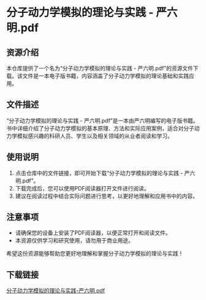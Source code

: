 # 分子动力学模拟的理论与实践 - 严六明.pdf

## 资源介绍

本仓库提供了一个名为“分子动力学模拟的理论与实践 - 严六明.pdf”的资源文件下载。该文件是一本电子版书籍，内容涵盖了分子动力学模拟的理论基础和实践应用。

## 文件描述

“分子动力学模拟的理论与实践 - 严六明.pdf”是一本由严六明编写的电子版书籍。书中详细介绍了分子动力学模拟的基本原理、方法和实际应用案例，适合对分子动力学模拟感兴趣的科研人员、学生以及相关领域的从业者阅读和学习。

## 使用说明

1. 点击仓库中的文件链接，即可开始下载“分子动力学模拟的理论与实践 - 严六明.pdf”。
2. 下载完成后，您可以使用PDF阅读器打开文件进行阅读。
3. 建议在阅读过程中结合实际问题进行思考，以更好地理解和应用书中的内容。

## 注意事项

- 请确保您的设备上安装了PDF阅读器，以便正常打开和阅读文件。
- 本资源仅供学习和研究使用，请勿用于商业用途。

希望这份资源能够帮助您更好地理解和掌握分子动力学模拟的理论与实践！

## 下载链接

[分子动力学模拟的理论与实践-严六明.pdf](https://pan.quark.cn/s/618c0b4256b9)